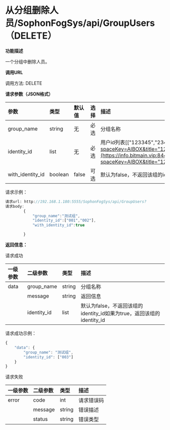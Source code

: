 # 从分组删除人员/SophonFogSys/api/GroupUsers（DELETE）

**功能描述**

一个分组中删除人员。

**调用URL**

调用方法: DELETE

**请求参数（JSON格式）**

| 参数 | 类型 | 默认值 | 选择 | 描述 | 举例 |
| :--- | :--- | :--- | :--- | :--- | :--- |
| group\_name | string | 无 | 必选 | 分组名称 |  |
| identity\_id | list | 无 | 必选 | 用户id列表\[\["123345","23455"\]\([https://info.bitmain.vip:8443/pages/createpage.action?spaceKey=AIBOX&title="123345"%2C"23455"&linkCreation=true&fromPageId=59841178](https://info.bitmain.vip:8443/pages/createpage.action?spaceKey=AIBOX&title="123345"%2C"23455"&linkCreation=true&fromPageId=59841178)\)\] |  |
| with\_identity\_id | boolean | false | 可选 | 默认为false，不返回该组的identity\_id如果为true，返回该组的identity\_id |  |

请求示例：

```javascript
请求url: http://192.168.1.180:5555/SophonFogSys/api/GroupUsers?
请求body:
        {
            "group_name":"测试组",
            "identity_id":["001","002"],
            "with_identity_id":true

        }
```

**返回信息：**

请求成功

| 一级参数 | 二级参数 | 类型 | 描述 |
| :--- | :--- | :--- | :--- |
| data | group\_name | string | 分组名称 |
|  | message | string | 返回信息 |
|  | identity\_id | list | 默认为false，不返回该组的identity\_id如果为true，返回该组的identity\_id |

请求成功示例：

```javascript
{
    "data": {
        "group_name": "测试组",
        "identity_id": ["003"]
    }
}
```

请求失败

| 一级参数 | 二级参数 | 类型 | 描述 |
| :--- | :--- | :--- | :--- |
| error | code | int | 请求错误码 |
|  | message | string | 错误描述 |
|  | status | string | 错误类型 |

